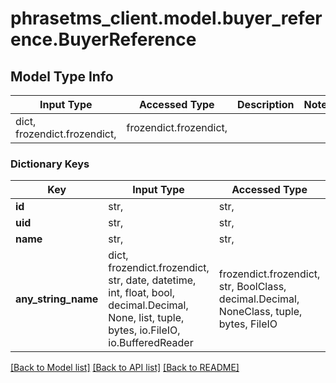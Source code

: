 # phrasetms_client.model.buyer_reference.BuyerReference

## Model Type Info

| Input Type                   | Accessed Type          | Description | Notes |
| ---------------------------- | ---------------------- | ----------- | ----- |
| dict, frozendict.frozendict, | frozendict.frozendict, |             |

### Dictionary Keys

| Key                 | Input Type                                                                                                                                  | Accessed Type                                                                           | Description                                                        | Notes      |
| ------------------- | ------------------------------------------------------------------------------------------------------------------------------------------- | --------------------------------------------------------------------------------------- | ------------------------------------------------------------------ | ---------- |
| **id**              | str,                                                                                                                                        | str,                                                                                    |                                                                    | [optional] |
| **uid**             | str,                                                                                                                                        | str,                                                                                    |                                                                    | [optional] |
| **name**            | str,                                                                                                                                        | str,                                                                                    |                                                                    | [optional] |
| **any_string_name** | dict, frozendict.frozendict, str, date, datetime, int, float, bool, decimal.Decimal, None, list, tuple, bytes, io.FileIO, io.BufferedReader | frozendict.frozendict, str, BoolClass, decimal.Decimal, NoneClass, tuple, bytes, FileIO | any string name can be used but the value must be the correct type | [optional] |

[[Back to Model list]](../../README.md#documentation-for-models) [[Back to API list]](../../README.md#documentation-for-api-endpoints) [[Back to README]](../../README.md)
